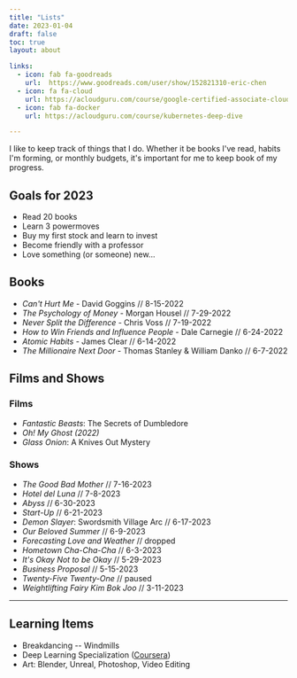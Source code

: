 ```yaml
---
title: "Lists"
date: 2023-01-04
draft: false
toc: true
layout: about

links:
  - icon: fab fa-goodreads
    url:  https://www.goodreads.com/user/show/152821310-eric-chen
  - icon: fa fa-cloud
    url: https://acloudguru.com/course/google-certified-associate-cloud-engineer
  - icon: fab fa-docker
    url: https://acloudguru.com/course/kubernetes-deep-dive

---
```


I like to keep track of things that I do. Whether it be books I've read, habits I'm forming, or monthly budgets, it's important for me to keep book of my progress. 

## Goals for 2023 <i class="fa fa-calendar fa-sm"></i>
- Read 20 books
- Learn 3 powermoves 
- Buy my first stock and learn to invest
- Become friendly with a professor
- Love something (or someone) new...

## Books <i class="fa fa-book-open fa-sm"></i>

- *Can't Hurt Me* - David Goggins // 8-15-2022
- *The Psychology of Money* - Morgan Housel // 7-29-2022
- *Never Split the Difference* - Chris Voss // 7-19-2022
- *How to Win Friends and Influence People* - Dale Carnegie // 6-24-2022
- *Atomic Habits* - James Clear // 6-14-2022
- *The Millionaire Next Door* - Thomas Stanley & William Danko // 6-7-2022

<!-- ### Currently Reading 
- *Principles* - Ray Dalio
- *The Neuroscience of Intelligence* - Richard Haier
- Vol. 1 of *Sherlock Holmes* - Sir Arthur Conan Doyle
- *The 4-Hour Work Week* - Timothy Ferriss // paused
- *Subliminal* - Leonard Molodinow // paused

<hr> -->

## Films and Shows <i class="fa fa-film fa-sm"></i>
### Films
- *Fantastic Beasts*: The Secrets of Dumbledore
- *Oh! My Ghost (2022)* 
- *Glass Onion*: A Knives Out Mystery

### Shows
- *The Good Bad Mother* // 7-16-2023
- *Hotel del Luna* // 7-8-2023
- *Abyss* // 6-30-2023
- *Start-Up* // 6-21-2023
- *Demon Slayer*: Swordsmith Village Arc // 6-17-2023
- *Our Beloved Summer* // 6-9-2023
- *Forecasting Love and Weather* // dropped
- *Hometown Cha-Cha-Cha* // 6-3-2023
- *It's Okay Not to be Okay* // 5-29-2023
- *Business Proposal* // 5-15-2023
- *Twenty-Five Twenty-One* // paused
- *Weightlifting Fairy Kim Bok Joo* // 3-11-2023

<hr>

## Learning Items <i class="fa fa-graduation-cap fa-sm"></i>

- Breakdancing -- Windmills
- Deep Learning Specialization ([Coursera](https://www.coursera.org/specializations/deep-learning))
- Art: Blender, Unreal, Photoshop, Video Editing

<!-- <hr> -->

<!-- ## Favorite Quotes <i class="fa fa-quote-left fa-xs"></i>

- *"A person's success in life can be measured by the number of uncomfortable conversations he or she is willing to have."* - Tim Ferriss
- *"You know, it's funny; when you look at someone through rose-colored glasses, all the red flags just look like flags."* - Wanda, from BoJack Horseman
- *Do what you can, with what you have, where you are."* - Teddy Roosevelt
- *"Every action you take is a vote for the type of person you want to be."* - James Clear
- *"All men have fears, but the brave put down their fears and go forward, sometimes to death, but always to victory."* - Dale Carnegie -->
